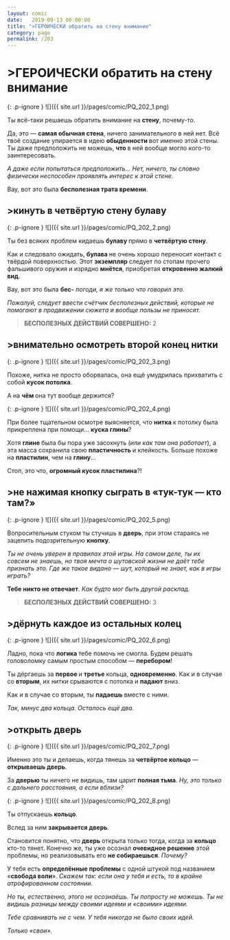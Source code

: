```yaml
---
layout: comic
date:   2019-09-13 00:00:00 
title: ">ГЕРОИЧЕСКИ обратить на стену внимание"
category: page
permalink: /203
---
```

# >ГЕРОИЧЕСКИ обратить на стену внимание

{: .p-ignore }
![]({{ site.url }}/pages/comic/PQ_202_1.png)

Ты всё-таки решаешь обратить внимание на <strong>стену</strong>, почему-то.

Да, это — <strong>самая обычная стена</strong>, ничего занимательного в ней нет. Всё твоё создание упирается в идею <strong>обыденности </strong>вот именно этой стены. Ты даже предположить не можешь, <strong>что </strong>в ней вообще могло кого-то заинтересовать.

<em>А даже если попытаться предположить… Нет, ничего, ты словно физически неспособен проявлять интерес к этой стене.</em>

Вау, вот это была <strong>бесполезная трата времени</strong>.

## >кинуть в четвёртую стену булаву

{: .p-ignore }
![]({{ site.url }}/pages/comic/PQ_202_2.png)

Ты без всяких проблем кидаешь <strong>булаву </strong>прямо в <strong>четвёртую стену</strong>.

Как и следовало ожидать, <strong>булава </strong>не очень хорошо переносит контакт с твёрдой поверхностью. Этот <strong>экземпляр </strong>следует по стопам прочего фальшивого оружия и изрядно <strong>мнётся</strong>, приобретая <strong>откровенно жалкий вид</strong>.

Вау, вот это была <strong>бес-</strong> <em>погоди, я же только что говорил это.</em> 

<em>Пожалуй, следует ввести счётчик бесполезных действий, которые не помогают в продвижении сюжета и вообще пользы не приносят.</em>

<blockquote><strong>БЕСПОЛЕЗНЫХ ДЕЙСТВИЙ СОВЕРШЕНО:</strong> 2</blockquote>

## >внимательно осмотреть второй конец нитки

{: .p-ignore }
![]({{ site.url }}/pages/comic/PQ_202_3.png)

Похоже, нитка не просто оборвалась, она ещё умудрилась прихватить с собой <strong>кусок потолка</strong>.

А на <strong>чём </strong>она тут вообще держится?

{: .p-ignore }
![]({{ site.url }}/pages/comic/PQ_202_4.png)

При более тщательном осмотре выясняется, что <strong>нитка </strong>к потолку была прикреплена при помощи… <strong>куска глины</strong>?

Хотя <strong>глине </strong>была бы пора уже засохнуть (<em>или как там она работает</em>), а эта масса сохранила свою <strong>пластичность </strong>и клейкость. Больше похоже на <strong>пластилин</strong>, чем на <strong>глину</strong>…

Стоп, это что, <strong>огромный кусок пластилина</strong>?!

## >не нажимая кнопку сыграть в «тук-тук — кто там?»

{: .p-ignore }
![]({{ site.url }}/pages/comic/PQ_202_5.png)

Вопросительным стуком ты стучишь в <strong>дверь</strong>, при этом стараясь не зацепить подозрительную <strong>кнопку</strong>.

<em>Ты не очень уверен в правилах этой игры. На самом деле, ты их совсем не знаешь, но твоя мечта о шутовской жизни не даёт тебе признать это. Где же такое видано — шут, который не знает, как в игры играть?</em>

<strong>Тебе никто не отвечает</strong>. <em>Как будто мог быть другой расклад.</em>

<blockquote><strong>БЕСПОЛЕЗНЫХ ДЕЙСТВИЙ СОВЕРШЕНО:</strong> 3</blockquote>

## >дёрнуть каждое из остальных колец

{: .p-ignore }
![]({{ site.url }}/pages/comic/PQ_202_6.png)

Ладно, пока что <strong>логика </strong>тебе помочь не смогла. Будем решать головоломку самым простым способом — <strong>перебором</strong>!

Ты дёргаешь за <strong>первое </strong>и <strong>третье </strong>кольца, <strong>одновременно</strong>. Как и в случае со <strong>вторым</strong>, их нитки срываются с потолка и <strong>падают </strong>вниз.

Как и в случае со вторым, ты <strong>падаешь </strong>вместе с ними.

<em>Так, минус два кольца. Осталось ещё два.</em>

## >открыть дверь

{: .p-ignore }
![]({{ site.url }}/pages/comic/PQ_202_7.png)

Именно это ты и делаешь, когда тянешь за <strong>четвёртое кольцо</strong> — <strong>открываешь дверь</strong>.

За <strong>дверью </strong>ты ничего не видишь, там царит <strong>полная тьма</strong>. <em>Ну, это только с дальнего расстояния, а если вблизи?</em>

{: .p-ignore }
![]({{ site.url }}/pages/comic/PQ_202_8.png)

Ты отпускаешь <strong>кольцо</strong>.

Вслед за ним <strong>закрывается дверь</strong>.

Становится понятно, что <strong>дверь </strong>открыта только тогда, когда за <strong>кольцо </strong>кто-то тянет. Конечно же, ты уже осознал <strong>очевидное решение</strong> этой проблемы, но реализовывать его <strong>не собираешься</strong>. <em>Почему?</em>

У тебя есть <strong>определённые проблемы</strong> с одной штукой под названием «<strong>свобода воли</strong>». <em>Скажем так: если она у тебя и есть, то в крайне атрофированном состоянии. </em>

<em>Но ты, естественно, этого не осознаёшь. Ты попросту не можешь. Ты не видишь разницы между своими идеями и «своими» идеями.</em>

<em>Тебе сравнивать не с чем. У тебя никогда не было своих идей. </em>

<em>Только «свои».</em>
